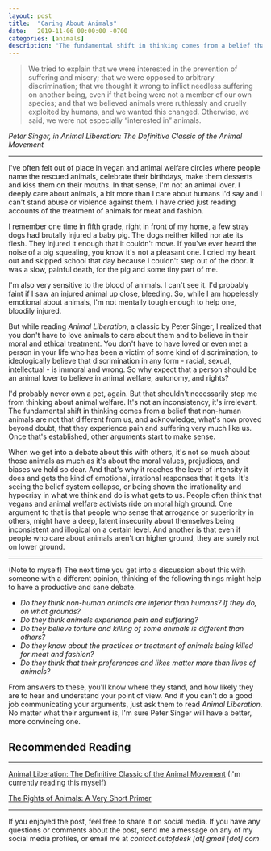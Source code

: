 ```yaml
---
layout: post
title:  "Caring About Animals"
date:   2019-11-06 00:00:00 -0700
categories: [animals]
description: "The fundamental shift in thinking comes from a belief that non-human animals are not that different from us, and acknowledge, what's now proved beyond doubt, that they experience pain and suffering very much like us. Once that's established, other arguments start to make sense."
---
```

<blockquote>
We tried to explain that we were interested in the prevention of suffering and misery; that we were opposed to arbitrary discrimination; that we thought it wrong to inflict needless suffering on another being, even if that being were not a member of our own species; and that we believed animals were ruthlessly and cruelly exploited by humans, and we wanted this changed. Otherwise, we said, we were not especially “interested in” animals.
</blockquote>
<cite>Peter Singer, in Animal Liberation: The Definitive Classic of the Animal Movement</cite>

*****

I've often felt out of place in vegan and animal welfare circles where people name the rescued animals, celebrate their birthdays, make them desserts and kiss them on their mouths. In that sense, I'm not an animal lover. I deeply care about animals, a bit more than I care about humans I'd say and I can't stand abuse or violence against them. I have cried just reading accounts of the treatment of animals for meat and fashion.

I remember one time in fifth grade, right in front of my home, a few stray dogs had brutally injured a baby pig. The dogs neither killed nor ate its flesh. They injured it enough that it couldn't move. If you've ever heard the noise of a pig squealing, you know it's not a pleasant one. I cried my heart out and skipped school that day because I couldn't step out of the door. It was a slow, painful death, for the pig and some tiny part of me.

I'm also very sensitive to the blood of animals. I can't see it. I'd probably faint if I saw an injured animal up close, bleeding. So, while I am hopelessly emotional about animals, I'm not mentally tough enough to help one, bloodily injured.

But while reading *Animal Liberation*, a classic by Peter Singer, I realized that you don't have to love animals to care about them and to believe in their moral and ethical treatment. You don't have to have loved or even met a person in your life who has been a victim of some kind of discrimination, to ideologically believe that discrimination in any form - racial, sexual, intellectual - is immoral and wrong. So why expect that a person should be an animal lover to believe in animal welfare, autonomy, and rights?

I'd probably never own a pet, again. But that shouldn't necessarily stop me from thinking about animal welfare. It's not an inconsistency, it's irrelevant. The fundamental shift in thinking comes from a belief that non-human animals are not that different from us, and acknowledge, what's now proved beyond doubt, that they experience pain and suffering very much like us. Once that's established, other arguments start to make sense.

When we get into a debate about this with others, it's not so much about those animals as much as it's about the moral values, prejudices, and biases we hold so dear. And that's why it reaches the level of intensity it does and gets the kind of emotional, irrational responses that it gets. It's seeing the belief system collapse, or being shown the irrationality and hypocrisy in what we think and do is what gets to us. People often think that vegans and animal welfare activists ride on moral high ground. One argument to that is that people who sense that arrogance or superiority in others, might have a deep, latent insecurity about themselves being inconsistent and illogical on a certain level. And another is that even if people who care about animals aren't on higher ground, they are surely not on lower ground.

*****

(Note to myself) The next time you get into a discussion about this with someone with a different opinion, thinking of the following things might help to have a productive and sane debate.

- *Do they think non-human animals are inferior than humans? If they do, on what grounds?*
- *Do they think animals experience pain and suffering?*
- *Do they believe torture and killing of some animals is different than others?*
- *Do they know about the practices or treatment of animals being killed for meat and fashion?*
- *Do they think that their preferences and likes matter more than lives of animals?*

From answers to these, you'll know where they stand, and how likely they are to hear and understand your point of view. And if you can't do a good job communicating your arguments, just ask them to read *Animal Liberation*. No matter what their argument is, I'm sure Peter Singer will have a better, more convincing one.

## Recommended Reading
-----

[Animal Liberation: The Definitive Classic of the Animal Movement](https://www.amazon.com/Animal-Liberation-Definitive-Classic-Movement/dp/0061711306) (I'm currently reading this myself)

[The Rights of Animals: A Very Short Primer](https://chicagounbound.uchicago.edu/law_and_economics/568/)

*****

If you enjoyed the post, feel free to share it on social media. If you have any questions or comments about the post, send me a message on any of my social media profiles, or email me at *contact.outofdesk [at] gmail [dot] com*